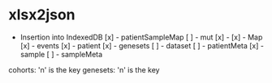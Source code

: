 # xlsx2json

- Insertion into IndexedDB
[x] - patientSampleMap
[ ] - mut 
[x] - <matrix>
[x] - <matrix>Map
[x] - events
[x] - patient
[x] - genesets
[ ] - dataset
[ ] - patientMeta
[x] - sample 
[ ] - sampleMeta

cohorts: 'n' is the key 
genesets: 'n' is the key 